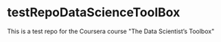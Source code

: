 testRepoDataScienceToolBox
==========================

This is a test repo for the Coursera course "The Data Scientist’s Toolbox"
